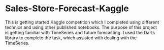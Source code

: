 # Sales-Store-Forecast-Kaggle
This is getting started Kaggle competition which I completed using different technics and using other published notebooks. The purpose of this project is getting familiar with TimeSeries and future forecasting. I used the Darts library to complete the task, which assisted with dealing with the TimeSeries. 
